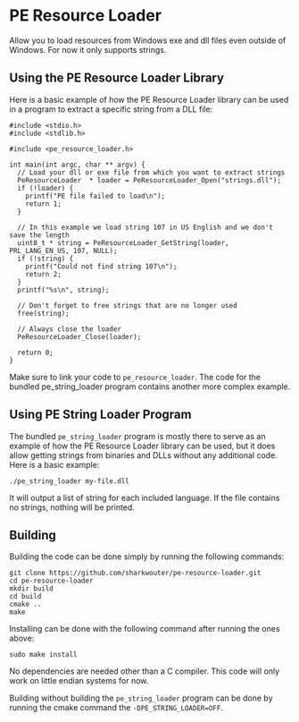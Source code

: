 # PE Resource Loader

Allow you to load resources from Windows exe and dll files even outside of Windows. For now it only supports strings.

## Using the PE Resource Loader Library

Here is a basic example of how the PE Resource Loader library can be used in a program to extract a specific string from a DLL file:

```
#include <stdio.h>
#include <stdlib.h>

#include <pe_resource_loader.h>

int main(int argc, char ** argv) {
  // Load your dll or exe file from which you want to extract strings
  PeResourceLoader  * loader = PeResourceLoader_Open("strings.dll");
  if (!loader) {
    printf("PE file failed to load\n");
    return 1;
  }

  // In this example we load string 107 in US English and we don't save the length
  uint8_t * string = PeResourceLoader_GetString(loader, PRL_LANG_EN_US, 107, NULL);
  if (!string) {
    printf("Could not find string 107\n");
    return 2;
  }
  printf("%s\n", string);

  // Don't forget to free strings that are no longer used
  free(string);

  // Always close the loader
  PeResourceLoader_Close(loader);

  return 0; 
}
```

Make sure to link your code to `pe_resource_loader`. The code for the bundled pe_string_loader program contains another more complex example.

## Using PE String Loader Program

The bundled `pe_string_loader` program is mostly there to serve as an example of how the PE Resource Loader library can be used, but it does allow getting strings from binaries and DLLs without any additional code. Here is a basic example:

```
./pe_string_loader my-file.dll
```

It will output a list of string for each included language. If the file contains no strings, nothing will be printed.

## Building

Building the code can be done simply by running the following commands:

```
git clone https://github.com/sharkwouter/pe-resource-loader.git
cd pe-resource-loader
mkdir build
cd build
cmake ..
make
```

Installing can be done with the following command after running the ones above:

```
sudo make install
```

No dependencies are needed other than a C compiler. This code will only work on little endian systems for now.

Building without building the `pe_string_loader` program can be done by running the cmake command the `-DPE_STRING_LOADER=OFF`.

